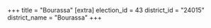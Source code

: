 +++
title = "Bourassa"
[extra]
election_id = 43
district_id = "24015"
district_name = "Bourassa"
+++
